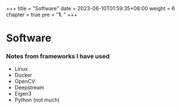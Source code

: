 +++
title = "Software"
date = 2023-06-10T01:59:35+08:00
weight = 6
chapter = true
pre = "<b>1. </b>"
+++

# Software

### Notes from frameworks I have used

* Linux
* Docker
* OpenCV
* Deepstream
* Eigen3
* Python (not much)

